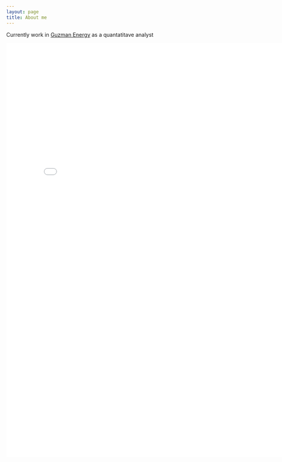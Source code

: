 ```yaml
---
layout: page
title: About me 
---
```


Currently work in
<a target="_blank" href="https://guzmanenergy.com/">Guzman Energy</a> as a quantatitave analyst
<p>

<embed src="/images/CV_Weihan Li.pdf" width="800px" height="1100px" />





